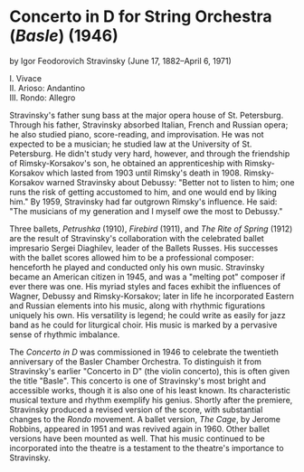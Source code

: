 # Concerto in D for String Orchestra (*Basle*) (1946)
by Igor Feodorovich Stravinsky (June 17, 1882&ndash;April 6, 1971)

I. Vivace  
II. Arioso: Andantino  
III. Rondo: Allegro  

Stravinsky's father sung bass at the major opera house of St. Petersburg. Through his father, Stravinsky absorbed Italian, French and Russian opera; he also studied piano, score-reading, and  improvisation. He was not expected to be a musician; he studied law at the University of St. Petersburg. He didn't study very hard, however, and through the friendship of Rimsky-Korsakov's son, he obtained an apprenticeship with Rimsky-Korsakov which lasted from 1903 until Rimsky's death in 1908. Rimsky-Korsakov warned Stravinsky about Debussy: "Better not to listen to him; one runs the risk of getting accustomed to him, and one would end by liking him." By 1959, Stravinsky had far outgrown Rimsky's influence. He said: "The musicians of my generation and I myself owe the most to Debussy."

Three ballets, *Petrushka* (1910), *Firebird* (1911), and *The Rite of Spring* (1912) are the result of Stravinsky's collaboration with the celebrated ballet impresario Sergei Diaghilev, leader of the Ballets Russes. His successes with the ballet scores allowed him to be a professional composer: henceforth he played and conducted only his own music. Stravinsky became an American citizen in 1945, and was a "melting pot" composer if ever there was one. His myriad styles and faces exhibit the influences of Wagner, Debussy and Rimsky-Korsakov; later in life he incorporated Eastern and Russian elements into his music, along with rhythmic figurations uniquely his own. His versatility is legend; he could write as easily for jazz band as he could for liturgical choir. His music is marked by a pervasive sense of rhythmic imbalance. 
 
The *Concerto in D* was commissioned in 1946 to celebrate the twentieth anniversary of the Basler Chamber Orchestra.  To distinguish it from Stravinsky's earlier "Concerto in D" (the violin concerto), this is often given the title "Basle". This concerto is one of Stravinsky's most bright and accessible works, though it is also one of his least known. Its characteristic musical texture and rhythm exemplify his genius. Shortly after the premiere, Stravinsky produced a revised version of the score, with substantial changes to the *Rondo* movement. A ballet version, *The Cage*, by Jerome Robbins, appeared in 1951 and was revived again in 1960. Other ballet versions have been mounted as well. That his music continued to be incorporated into the theatre is a testament to the theatre's importance to Stravinsky.
